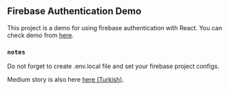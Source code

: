 
## Firebase Authentication Demo

This project is a demo for using firebase authentication with React.
You can check demo from [here](https://lucid-banach-e1bd12.netlify.app/). 

### `notes`
Do not forget to create .env.local file and set your firebase project configs.
     
Medium story is also here [here (Turkish)](https://ogzavc.medium.com/firebase-ile-authentication-react-c31d706e9e70). 
